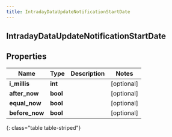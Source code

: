 ```yaml
---
title: IntradayDataUpdateNotificationStartDate
---
```

## IntradayDataUpdateNotificationStartDate

## Properties

|Name | Type | Description | Notes|
|------------ | ------------- | ------------- | -------------|
| **i_millis** | **int** |  | [optional] |
| **after_now** | **bool** |  | [optional] |
| **equal_now** | **bool** |  | [optional] |
| **before_now** | **bool** |  | [optional] |
{: class="table table-striped"}


